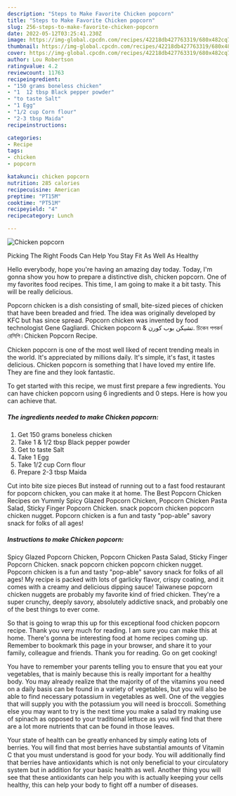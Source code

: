```yaml
---
description: "Steps to Make Favorite Chicken popcorn"
title: "Steps to Make Favorite Chicken popcorn"
slug: 256-steps-to-make-favorite-chicken-popcorn
date: 2022-05-12T03:25:41.230Z
image: https://img-global.cpcdn.com/recipes/42218db427763319/680x482cq70/chicken-popcorn-recipe-main-photo.jpg
thumbnail: https://img-global.cpcdn.com/recipes/42218db427763319/680x482cq70/chicken-popcorn-recipe-main-photo.jpg
cover: https://img-global.cpcdn.com/recipes/42218db427763319/680x482cq70/chicken-popcorn-recipe-main-photo.jpg
author: Lou Robertson
ratingvalue: 4.2
reviewcount: 11763
recipeingredient:
- "150 grams boneless chicken"
- "1  12 tbsp Black pepper powder"
- "to taste Salt"
- "1 Egg"
- "1/2 cup Corn flour"
- "2-3 tbsp Maida"
recipeinstructions:

categories:
- Recipe
tags:
- chicken
- popcorn

katakunci: chicken popcorn 
nutrition: 285 calories
recipecuisine: American
preptime: "PT15M"
cooktime: "PT51M"
recipeyield: "4"
recipecategory: Lunch

---
```



![Chicken popcorn](https://img-global.cpcdn.com/recipes/42218db427763319/680x482cq70/chicken-popcorn-recipe-main-photo.jpg)

Picking The Right Foods Can Help You Stay Fit As Well As Healthy

Hello everybody, hope you're having an amazing day today. Today, I'm gonna show you how to prepare a distinctive dish, chicken popcorn. One of my favorites food recipes. This time, I am going to make it a bit tasty. This will be really delicious.

Popcorn chicken is a dish consisting of small, bite-sized pieces of chicken that have been breaded and fried. The idea was originally developed by KFC but has since spread. Popcorn chicken was invented by food technologist Gene Gagliardi. Chicken popcorn &amp; تشيكن بوب كورن. চিকেন পপকর্ন রেসিপি।Chicken Popcorn Recipe.

Chicken popcorn is one of the most well liked of recent trending meals in the world. It's appreciated by millions daily. It's simple, it's fast, it tastes delicious. Chicken popcorn is something that I have loved my entire life. They are fine and they look fantastic.


To get started with this recipe, we must first prepare a few ingredients. You can have chicken popcorn using 6 ingredients and 0 steps. Here is how you can achieve that.

<!--inarticleads1-->

##### The ingredients needed to make Chicken popcorn:

1. Get 150 grams boneless chicken
1. Take 1 &amp; 1/2 tbsp Black pepper powder
1. Get to taste Salt
1. Take 1 Egg
1. Take 1/2 cup Corn flour
1. Prepare 2-3 tbsp Maida


Cut into bite size pieces But instead of running out to a fast food restaurant for popcorn chicken, you can make it at home. The Best Popcorn Chicken Recipes on Yummly Spicy Glazed Popcorn Chicken, Popcorn Chicken Pasta Salad, Sticky Finger Popcorn Chicken. snack popcorn chicken popcorn chicken nugget. Popcorn chicken is a fun and tasty &#34;pop-able&#34; savory snack for folks of all ages! 

<!--inarticleads2-->

##### Instructions to make Chicken popcorn:



Spicy Glazed Popcorn Chicken, Popcorn Chicken Pasta Salad, Sticky Finger Popcorn Chicken. snack popcorn chicken popcorn chicken nugget. Popcorn chicken is a fun and tasty &#34;pop-able&#34; savory snack for folks of all ages! My recipe is packed with lots of garlicky flavor, crispy coating, and it comes with a creamy and delicious dipping sauce! Taiwanese popcorn chicken nuggets are probably my favorite kind of fried chicken. They&#39;re a super crunchy, deeply savory, absolutely addictive snack, and probably one of the best things to ever come. 

So that is going to wrap this up for this exceptional food chicken popcorn recipe. Thank you very much for reading. I am sure you can make this at home. There's gonna be interesting food at home recipes coming up. Remember to bookmark this page in your browser, and share it to your family, colleague and friends. Thank you for reading. Go on get cooking!

You have to remember your parents telling you to ensure that you eat your vegetables, that is mainly because this is really important for a healthy body. You may already realize that the majority of of the vitamins you need on a daily basis can be found in a variety of vegetables, but you will also be able to find necessary potassium in vegetables as well. One of the veggies that will supply you with the potassium you will need is broccoli. Something else you may want to try is the next time you make a salad try making use of spinach as opposed to your traditional lettuce as you will find that there are a lot more nutrients that can be found in those leaves.

Your state of health can be greatly enhanced by simply eating lots of berries. You will find that most berries have substantial amounts of Vitamin C that you must understand is good for your body. You will additionally find that berries have antioxidants which is not only beneficial to your circulatory system but in addition for your basic health as well. Another thing you will see that these antioxidants can help you with is actually keeping your cells healthy, this can help your body to fight off a number of diseases.
